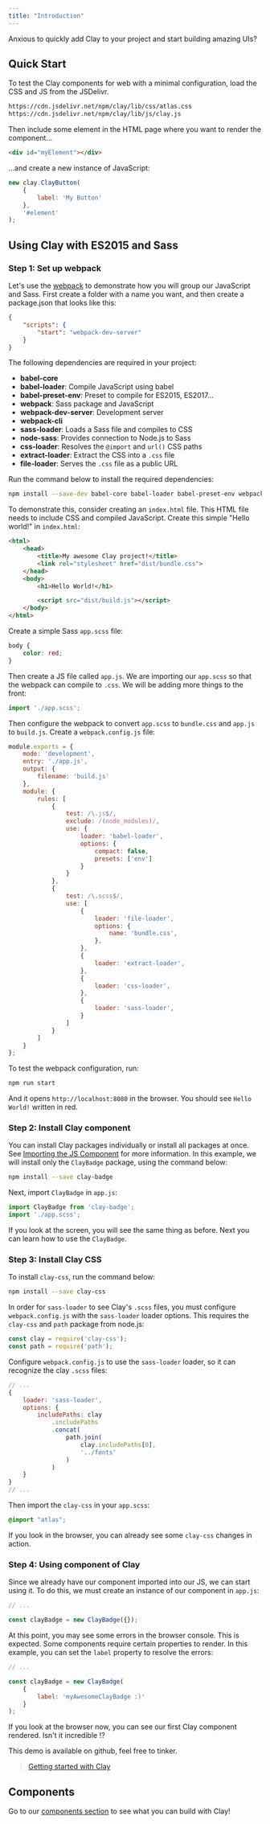 ```yaml
---
title: "Introduction"
---
```


<div class="alert alert-info">Anxious to quickly add Clay to your project and start building amazing UIs?</div>

<article id="introduction">

## Quick Start

To test the Clay components for web with a minimal configuration, load the CSS and JS from the JSDelivr.

```html
https://cdn.jsdelivr.net/npm/clay/lib/css/atlas.css
https://cdn.jsdelivr.net/npm/clay/lib/js/clay.js
```

Then include some element in the HTML page where you want to render the component...

```html
<div id="myElement"></div>
```

...and create a new instance of JavaScript:

```javascript
new clay.ClayButton(
    {
        label: 'My Button'
    }, 
    '#element'
);
```

## Using Clay with ES2015 and Sass

### Step 1: Set up webpack

Let's use the [webpack](https://webpack.js.org/) to demonstrate how you will group our JavaScript and Sass. First create a folder with a name you want, and then create a package.json that looks like this:

```json
{
    "scripts": {
        "start": "webpack-dev-server"
    }
}
```

The following dependencies are required in your project:

* **babel-core**
* **babel-loader**: Compile JavaScript using babel
* **babel-preset-env**: Preset to compile for ES2015, ES2017...
* **webpack**: Sass package and JavaScript
* **webpack-dev-server**: Development server
* **webpack-cli**
* **sass-loader**: Loads a Sass file and compiles to CSS
* **node-sass**: Provides connection to Node.js to Sass
* **css-loader**: Resolves the `@import` and `url()` CSS paths
* **extract-loader**: Extract the CSS into a `.css` file
* **file-loader**: Serves the `.css` file as a public URL

Run the command below to install the required dependencies:

```bash
npm install --save-dev babel-core babel-loader babel-preset-env webpack webpack-dev-server webpack-cli css-loader sass-loader node-sass extract-loader file-loader
```

To demonstrate this, consider creating an `index.html` file. This HTML file needs to include CSS and compiled JavaScript. Create this simple "Hello world!" in `index.html`:

```html
<html>
    <head>
        <title>My awesome Clay project!</title>
        <link rel="stylesheet" href="dist/bundle.css">
    </head>
    <body>
        <h1>Hello World!</h1>

        <script src="dist/build.js"></script>
    </body>
</html>
```

Create a simple Sass `app.scss` file:

```scss
body {
    color: red;
}
```

Then create a JS file called `app.js`. We are importing our `app.scss` so that the webpack can compile to `.css`. We will be adding more things to the front:

```javascript
import './app.scss';
```

Then configure the webpack to convert `app.scss` to `bundle.css` and `app.js` to `build.js`. Create a `webpack.config.js` file:

```javascript
module.exports = {
    mode: 'development',
    entry: './app.js',
    output: {
        filename: 'build.js'
    },
    module: {
        rules: [
            {
                test: /\.js$/,
                exclude: /(node_modules)/,
                use: {
                    loader: 'babel-loader',
                    options: {
                        compact: false,
                        presets: ['env']
                    }
                }
            },
            {
                test: /\.scss$/,
                use: [
                    {
                        loader: 'file-loader',
                        options: {
                            name: 'bundle.css',
                        },
                    },
                    {
                        loader: 'extract-loader',
                    },
                    {
                        loader: 'css-loader',
                    },
                    {
                        loader: 'sass-loader',
                    }
                ]
            }
        ]
    }
};
```

To test the webpack configuration, run:

```bash
npm run start
```

And it opens `http://localhost:8080` in the browser. You should see `Hello World!` written in red.

### Step 2: Install Clay component

You can install Clay packages individually or install all packages at once. See [Importing the JS Component](/docs/getting_started/importing-the-js-component.html) for more information. In this example, we will install only the `ClayBadge` package, using the command below:

```bash
npm install --save clay-badge
```

Next, import `ClayBadge` in `app.js`:

```javascript
import ClayBadge from 'clay-badge';
import './app.scss';
```

If you look at the screen, you will see the same thing as before. Next you can learn how to use the `ClayBadge`.

### Step 3: Install Clay CSS

To install `clay-css`, run the command below:

```bash
npm install --save clay-css
```

In order for `sass-loader` to see Clay's `.scss` files, you must configure `webpack.config.js` with the `sass-loader` loader options. This requires the `clay-css` and `path` package from node.js:

```javascript
const clay = require('clay-css');
const path = require('path');
```

Configure `webpack.config.js` to use the `sass-loader` loader, so it can recognize the clay `.scss` files:

```javascript
// ...
{
    loader: 'sass-loader',
    options: {
        includePaths: clay
            .includePaths
            .concat(
                path.join(
                    clay.includePaths[0],
                    '../fonts'
                )
            )
    }
}
// ...
```

Then import the `clay-css` in your `app.scss`:

```scss
@import "atlas";
```

If you look in the browser, you can already see some `clay-css` changes in action.

### Step 4: Using component of Clay

Since we already have our component imported into our JS, we can start using it. To do this, we must create an instance of our component in `app.js`:

```javascript
// ...

const clayBadge = new ClayBadge({});
```

At this point, you may see some errors in the browser console. This is expected. Some components require certain properties to render. In this example, you can set the `label` property to resolve the errors:

```javascript
// ...

const clayBadge = new ClayBadge(
    {
        label: 'myAwesomeClayBadge :)'
    }
);
```

If you look at the browser now, you can see our first Clay component rendered. Isn't it incredible !?

This demo is available on github, feel free to tinker.

> [Getting started with Clay](https://github.com/matuzalemsteles/clay-examples/tree/master/examples/getting-started-clay)

## Components

Go to our [components section](/docs/components) to see what you can build with Clay!

</article>